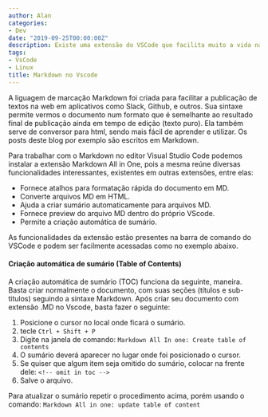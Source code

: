 ```yaml
---
author: Alan
categories:
- Dev
date: "2019-09-25T00:00:00Z"
description: Existe uma extensão do VSCode que facilita muito a vida na hora de escrever e manipular arquivos na linguagem Markdown. Todo bom programador é também preguiçoso. Quanto menos trabalho tiver para fazer algo, melhor.
tags:
- VsCode
- Linux
title: Markdown no Vscode
---
```


A liguagem de marcação Markdown foi criada para facilitar a publicação de textos na web em aplicativos como Slack, Github, e outros. Sua sintaxe permite vermos o documento num formato que é semelhante ao resultado final de publicação ainda em tempo de edição (texto puro). Ela também serve de conversor para html, sendo mais fácil de aprender e utilizar. Os posts deste blog por exemplo são escritos em Markdown.

Para trabalhar com o Markdown no editor Visual Studio Code podemos instalar a extensão Markdown All in One, pois a mesma reúne diversas funcionalidades interessantes, existentes em outras extensões, entre elas:

- Fornece atalhos para formatação rápida do documento em MD.
- Converte arquivos MD em HTML.
- Ajuda a criar sumário automaticamente para arquivos MD.
- Fornece preview do arquivo MD dentro do próprio VScode.
- Permite a criação automática de sumário.

As funcionalidades da extensão estão presentes na barra de comando do VSCode e podem ser facilmente acessadas como no exemplo abaixo.

#### Criação automática de sumário (Table of Contents)

A criação automática de sumário (TOC) funciona da seguinte, maneira. Basta criar normalmente o documento, com suas seções (títulos e sub-titulos) seguindo a sintaxe Markdown. Após criar seu documento com extensão .MD no Vscode, basta fazer o seguinte:

1. Posicione o cursor no local onde ficará o sumário.
2. tecle ```Ctrl + Shift + P```
3. Digite na janela de comando:  ```Markdown All In one: Create table of contents```
4. O sumário deverá aparecer no lugar onde foi posicionado o cursor.
5. Se quiser que algum item seja omitido do sumário, colocar na frente dele: `<!-- omit in toc -->`
6. Salve o arquivo.

Para atualizar o sumário repetir o procedimento acima, porém usando o comando:
```Markdown All in one: update table of content```
